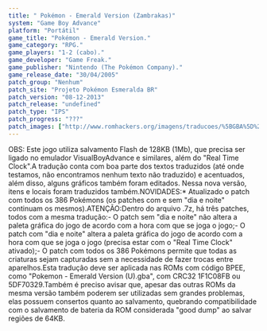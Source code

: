 ```yaml
---
title: " Pokémon - Emerald Version (Zambrakas)"
system: "Game Boy Advance"
platform: "Portátil"
game_title: "Pokémon - Emerald Version."
game_category: "RPG."
game_players: "1-2 (cabo)."
game_developer: "Game Freak."
game_publisher: "Nintendo (The Pokémon Company)."
game_release_date: "30/04/2005"
patch_group: "Nenhum"
patch_site: "Projeto Pokémon Esmeralda BR"
patch_version: "08-12-2013"
patch_release: "undefined"
patch_type: "IPS"
patch_progress: "???"
patch_images: ["http://www.romhackers.org/imagens/traducoes/%5BGBA%5D%20Pokemon%20-%20Emerald%20Version%20-%20Zambrakas%20-%201.png","http://www.romhackers.org/imagens/traducoes/%5BGBA%5D%20Pokemon%20-%20Emerald%20Version%20-%20Zambrakas%20-%202.png","http://www.romhackers.org/imagens/traducoes/%5BGBA%5D%20Pokemon%20-%20Emerald%20Version%20-%20Zambrakas%20-%203.png"]
---
```

OBS: Este jogo utiliza salvamento Flash de 128KB (1Mb), que precisa ser ligado no emulador VisualBoyAdvance e similares, além do "Real Time Clock".A tradução conta com boa parte dos textos traduzidos (até onde testamos, não encontramos nenhum texto não traduzido) e acentuados, além disso, alguns gráficos também foram editados. Nessa nova versão, itens e locais foram traduzidos também.NOVIDADES:* Atualizado o patch com todos os 386 Pokémons (os patches com e sem "dia e noite" continuam os mesmos).ATENÇÃO:Dentro do arquivo .7z, há três patches, todos com a mesma tradução:- O patch sem "dia e noite" não altera a paleta gráfica do jogo de acordo com a hora com que se joga o jogo;- O patch com "dia e noite" altera a paleta gráfica do jogo de acordo com a hora com que se joga o jogo (precisa estar com o "Real Time Clock" ativado);- O patch com todos os 386 Pokémons permite que todas as criaturas sejam capturadas sem a necessidade de fazer trocas entre aparelhos.Esta tradução deve ser aplicada nas ROMs com código BPEE, como "Pokemon - Emerald Version (U).gba", com CRC32 1F1C08FB ou 5DF70329.Também é preciso avisar que, apesar das outras ROMs da mesma versão também poderem ser utilizadas sem grandes problemas, elas possuem consertos quanto ao salvamento, quebrando compatibilidade com o salvamento de bateria da ROM considerada "good dump" ao salvar regiões de 64KB.